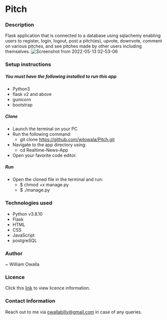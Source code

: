 # Pitch

### Description
Flask application that is connected to a database using sqlachemy enabling users to register, login, logout, post a pitch(es), upvote, downvote, comment on various pitches, and see pitches made by other users including themselves.
![Screenshot from 2022-05-13 02-53-06](https://user-images.githubusercontent.com/98161657/168293542-fa931605-41d5-4356-ad05-8c932b20b362.png)


### Setup instructions
 ##### You must have the following installed to run this app
 * Python3
 * flask v2 and above
 * gunicorn
 * bootstrap

 ##### Clone
 * Launch the terminal on your PC
 * Run the following command: 
    * git clone https://github.com/wilowala/Pitch.git
 * Navigate to the app directory using: 
    * cd Realtime-News-App 
 * Open your favorite code editor.

 ##### Run
 * Open the cloned file in the terminal and run:
    * $ chmod +x manage.py
    * $ ./manage.py

### Technologies used
 * Python v3.8.10
 * Flask
 * HTML
 * CSS
 * JavaScript
 * postgreSQL

### Author
~ William Owalla

### Licence
Click this [link](LICENSE) to view licence information.

### Contact Information
Reach out to me via owallabilly@gmail.com in case of any queries.